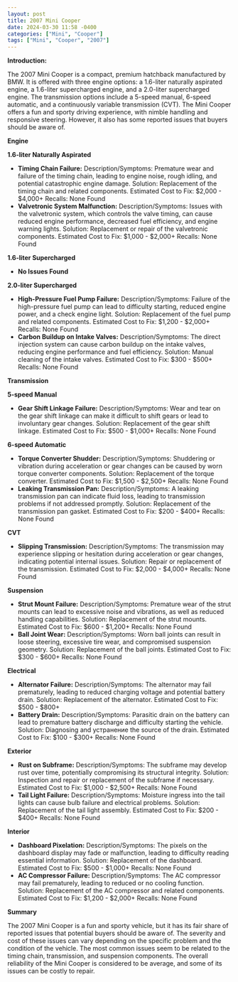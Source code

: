 ```yaml
---
layout: post
title: 2007 Mini Cooper
date: 2024-03-30 11:58 -0400
categories: ["Mini", "Cooper"]
tags: ["Mini", "Cooper", "2007"]
---
```

**Introduction:**

The 2007 Mini Cooper is a compact, premium hatchback manufactured by BMW. It is offered with three engine options: a 1.6-liter naturally aspirated engine, a 1.6-liter supercharged engine, and a 2.0-liter supercharged engine. The transmission options include a 5-speed manual, 6-speed automatic, and a continuously variable transmission (CVT). The Mini Cooper offers a fun and sporty driving experience, with nimble handling and responsive steering. However, it also has some reported issues that buyers should be aware of.

**Engine**

**1.6-liter Naturally Aspirated**

* **Timing Chain Failure:** Description/Symptoms: Premature wear and failure of the timing chain, leading to engine noise, rough idling, and potential catastrophic engine damage. Solution: Replacement of the timing chain and related components. Estimated Cost to Fix: $2,000 - $4,000+ Recalls: None Found
* **Valvetronic System Malfunction:** Description/Symptoms: Issues with the valvetronic system, which controls the valve timing, can cause reduced engine performance, decreased fuel efficiency, and engine warning lights. Solution: Replacement or repair of the valvetronic components. Estimated Cost to Fix: $1,000 - $2,000+ Recalls: None Found

**1.6-liter Supercharged**

* **No Issues Found**

**2.0-liter Supercharged**

* **High-Pressure Fuel Pump Failure:** Description/Symptoms: Failure of the high-pressure fuel pump can lead to difficulty starting, reduced engine power, and a check engine light. Solution: Replacement of the fuel pump and related components. Estimated Cost to Fix: $1,200 - $2,000+ Recalls: None Found
* **Carbon Buildup on Intake Valves:** Description/Symptoms: The direct injection system can cause carbon buildup on the intake valves, reducing engine performance and fuel efficiency. Solution: Manual cleaning of the intake valves. Estimated Cost to Fix: $300 - $500+ Recalls: None Found

**Transmission**

**5-speed Manual**

* **Gear Shift Linkage Failure:** Description/Symptoms: Wear and tear on the gear shift linkage can make it difficult to shift gears or lead to involuntary gear changes. Solution: Replacement of the gear shift linkage. Estimated Cost to Fix: $500 - $1,000+ Recalls: None Found

**6-speed Automatic**

* **Torque Converter Shudder:** Description/Symptoms: Shuddering or vibration during acceleration or gear changes can be caused by worn torque converter components. Solution: Replacement of the torque converter. Estimated Cost to Fix: $1,500 - $2,500+ Recalls: None Found
* **Leaking Transmission Pan:** Description/Symptoms: A leaking transmission pan can indicate fluid loss, leading to transmission problems if not addressed promptly. Solution: Replacement of the transmission pan gasket. Estimated Cost to Fix: $200 - $400+ Recalls: None Found

**CVT**

* **Slipping Transmission:** Description/Symptoms: The transmission may experience slipping or hesitation during acceleration or gear changes, indicating potential internal issues. Solution: Repair or replacement of the transmission. Estimated Cost to Fix: $2,000 - $4,000+ Recalls: None Found

**Suspension**

* **Strut Mount Failure:** Description/Symptoms: Premature wear of the strut mounts can lead to excessive noise and vibrations, as well as reduced handling capabilities. Solution: Replacement of the strut mounts. Estimated Cost to Fix: $600 - $1,200+ Recalls: None Found
* **Ball Joint Wear:** Description/Symptoms: Worn ball joints can result in loose steering, excessive tire wear, and compromised suspension geometry. Solution: Replacement of the ball joints. Estimated Cost to Fix: $300 - $600+ Recalls: None Found

**Electrical**

* **Alternator Failure:** Description/Symptoms: The alternator may fail prematurely, leading to reduced charging voltage and potential battery drain. Solution: Replacement of the alternator. Estimated Cost to Fix: $500 - $800+
* **Battery Drain:** Description/Symptoms: Parasitic drain on the battery can lead to premature battery discharge and difficulty starting the vehicle. Solution: Diagnosing and устранение the source of the drain. Estimated Cost to Fix: $100 - $300+ Recalls: None Found

**Exterior**

* **Rust on Subframe:** Description/Symptoms: The subframe may develop rust over time, potentially compromising its structural integrity. Solution: Inspection and repair or replacement of the subframe if necessary. Estimated Cost to Fix: $1,000 - $2,500+ Recalls: None Found
* **Tail Light Failure:** Description/Symptoms: Moisture ingress into the tail lights can cause bulb failure and electrical problems. Solution: Replacement of the tail light assembly. Estimated Cost to Fix: $200 - $400+ Recalls: None Found

**Interior**

* **Dashboard Pixelation:** Description/Symptoms: The pixels on the dashboard display may fade or malfunction, leading to difficulty reading essential information. Solution: Replacement of the dashboard. Estimated Cost to Fix: $500 - $1,000+ Recalls: None Found
* **AC Compressor Failure:** Description/Symptoms: The AC compressor may fail prematurely, leading to reduced or no cooling function. Solution: Replacement of the AC compressor and related components. Estimated Cost to Fix: $1,200 - $2,000+ Recalls: None Found

**Summary**

The 2007 Mini Cooper is a fun and sporty vehicle, but it has its fair share of reported issues that potential buyers should be aware of. The severity and cost of these issues can vary depending on the specific problem and the condition of the vehicle. The most common issues seem to be related to the timing chain, transmission, and suspension components. The overall reliability of the Mini Cooper is considered to be average, and some of its issues can be costly to repair.
